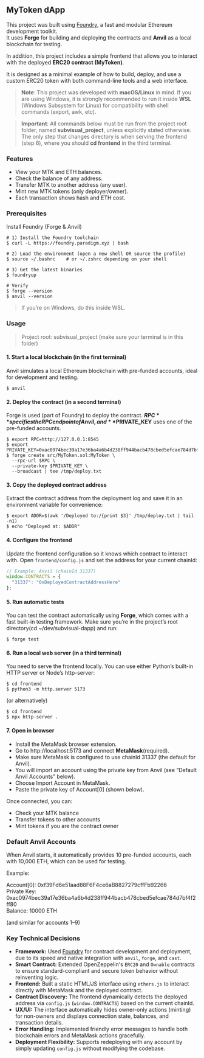 ## MyToken dApp 

This project was built using [Foundry](https://book.getfoundry.sh/), a fast and modular Ethereum development toolkit.  
It uses **Forge** for building and deploying the contracts and **Anvil** as a local blockchain for testing.

In addition, this project includes a simple frontend that allows you to interact with the deployed **ERC20 contract (MyToken)**.

It is designed as a minimal example of how to build, deploy, and use a custom ERC20 token with both command-line tools and a web interface.

>**Note**: This project was developed with **macOS/Linux** in mind.
>If you are using Windows, it is strongly recommended to run it inside **WSL** (Windows Subsystem for Linux) for compatibility with shell commands (export, awk, etc).

>**Important**: All commands below must be run from the project root folder, named **subvisual_project**, unless explicitly stated otherwise.
>The only step that changes directory is when serving the frontend (step 6), where you should **cd frontend** in the third terminal.

### Features

- View your MTK and ETH balances.
- Check the balance of any address.
- Transfer MTK to another address (any user).
- Mint new MTK tokens (only deployer/owner).
- Each transaction shows hash and ETH cost.

### Prerequisites

Install Foundry (Forge & Anvil)

```shell
# 1) Install the Foundry toolchain
$ curl -L https://foundry.paradigm.xyz | bash

# 2) Load the environment (open a new shell OR source the profile)
$ source ~/.bashrc    # or ~/.zshrc depending on your shell

# 3) Get the latest binaries
$ foundryup

# Verify
$ forge --version
$ anvil --version
```
>If you’re on Windows, do this inside WSL.

### Usage

>Project root: subvisual_project
>(make sure your terminal is in this folder)

#### 1. Start a local blockchain (in the first terminal)

Anvil simulates a local Ethereum blockchain with pre-funded accounts, ideal for development and testing.

```shell
$ anvil
```

#### 2. Deploy the contract (in a second terminal)

Forge is used (part of Foundry) to deploy the contract.
**$RPC** specifies the RPC endpoint of Anvil, and **$PRIVATE_KEY** uses one of the pre-funded accounts.

```shell
$ export RPC=http://127.0.0.1:8545
$ export PRIVATE_KEY=0xac0974bec39a17e36ba4a6b4d238ff944bacb478cbed5efcae784d7bf4f2ff80
$ forge create src/MyToken.sol:MyToken \
  --rpc-url $RPC \
  --private-key $PRIVATE_KEY \
  --broadcast | tee /tmp/deploy.txt
```
#### 3. Copy the deployed contract address

Extract the contract address from the deployment log and save it in an environment variable for convenience:

```shell
$ export ADDR=$(awk '/Deployed to:/{print $3}' /tmp/deploy.txt | tail -n1)
$ echo "Deployed at: $ADDR"
```

#### 4. Configure the frontend

Update the frontend configuration so it knows which contract to interact with.
Open `frontend/config.js` and set the address for your current chainId:

```js
// Example: Anvil (chainId 31337)
window.CONTRACTS = {
  "31337": "0xDeployedContractAddressHere"
};
```

#### 5. Run automatic tests

You can test the contract automatically using **Forge**, which comes with a fast built-in testing framework.
Make sure you’re in the project’s root directory(cd ~/dev/subvisual-dapp) and run:

```shell
$ forge test
```

#### 6. Run a local web server (in a third terminal)

You need to serve the frontend locally. You can use either Python’s built-in HTTP server or Node’s http-server:

```shell
$ cd frontend
$ python3 -m http.server 5173
```
(or alternatively)

```shell
$ cd frontend
$ npx http-server .
```

#### 7. Open in browser

- Install the MetaMask browser extension.
- Go to http://localhost:5173 and connect **MetaMask**(required).
- Make sure MetaMask is configured to use chainId 31337 (the default for Anvil).
- You will import an account using the private key from Anvil (see “Default Anvil Accounts” below).
- Choose Import Account in MetaMask.
- Paste the private key of Account[0] (shown below).

Once connected, you can:
- Check your MTK balance
- Transfer tokens to other accounts
- Mint tokens if you are the contract owner

### Default Anvil Accounts

When Anvil starts, it automatically provides 10 pre-funded accounts, each with 10,000 ETH, which can be used for testing.

Example:

Account[0]: 0xf39Fd6e51aad88F6F4ce6aB8827279cffFb92266  
Private Key: 0xac0974bec39a17e36ba4a6b4d238ff944bacb478cbed5efcae784d7bf4f2ff80  
Balance: 10000 ETH  

(and similar for accounts 1–9)

### Key Technical Decisions

- **Framework:** Used [Foundry](https://book.getfoundry.sh/) for contract development and deployment, due to its speed and native integration with `anvil`, `forge`, and `cast`.  
- **Smart Contract:** Extended OpenZeppelin's `ERC20` and `Ownable` contracts to ensure standard-compliant and secure token behavior without reinventing logic.  
- **Frontend:** Built a static HTML/JS interface using `ethers.js` to interact directly with MetaMask and the deployed contract.  
- **Contract Discovery:** The frontend dynamically detects the deployed address via `config.js` (`window.CONTRACTS`) based on the current chainId.  
- **UX/UI:** The interface automatically hides owner-only actions (minting) for non-owners and displays connection state, balances, and transaction details.  
- **Error Handling:** Implemented friendly error messages to handle both blockchain errors and MetaMask actions gracefully.  
- **Deployment Flexibility:** Supports redeploying with any account by simply updating `config.js` without modifying the codebase.
